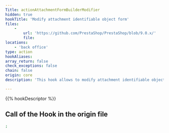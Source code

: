 ```yaml
---
Title: actionAttachmentFormBuilderModifier
hidden: true
hookTitle: 'Modify attachment identifiable object form'
files:
    -
        url: 'https://github.com/PrestaShop/PrestaShop/blob/9.0.x/'
        file: 
locations:
    - 'back office'
type: action
hookAliases: 
array_return: false
check_exceptions: false
chain: false
origin: core
description: 'This hook allows to modify attachment identifiable object forms content by modifying form builder data or FormBuilder itself'

---
```


{{% hookDescriptor %}}

## Call of the Hook in the origin file

```php
;
```
